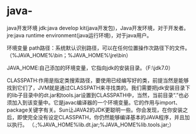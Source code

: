 # java-
java开发环境
jdk:java develop kit(java开发包)，Java开发环境，对于开发者。
jre:java runtime environment(java运行环境)，对于java用户。

环境变量
path路径：系统默认识别路径，可以在任何位置操作次路径下的文件。（%JAVA_HOME%\bin；%JAVA_HOME%\jre\bin）

JAVA_HOME:自己添加的环境变量，它指向jdk的安装目录。（F:\jdk7.0）

CLASSPATH:作用是指定类搜索路径，要使用已经编写好的类，前提当然是能够找到它们了，JVM就是通过CLASSPATH来寻找类的。我们需要把jdk安装目录下的lib子目录中的dt.jar和tools.jar设置到CLASSPATH中，当然，当前目录“.”也必须加入到该变量中。它是javac编译器的一个环境变量。它的作用与import、package关键字有关。Sun让JAVA2的JDK更聪明一些。你会发现，在你安装之后，即使完全没有设定CLASSPATH，你仍然能够编译基本的JAVA程序，并且加以执行。 （.;%JAVA_HOME%lib.dt.jar;%JAVA_HOME%lib.tools.jar;）
